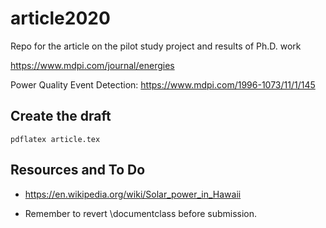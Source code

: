 # article2020

Repo for the article on the pilot study project and results of Ph.D. work

https://www.mdpi.com/journal/energies

Power Quality Event Detection: https://www.mdpi.com/1996-1073/11/1/145

## Create the draft

```
pdflatex article.tex
```

## Resources and To Do

* https://en.wikipedia.org/wiki/Solar_power_in_Hawaii

* Remember to revert \documentclass before submission.

